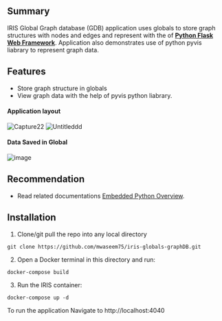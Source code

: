 ## Summary
IRIS Global Graph database (GDB) application uses globals to store graph structures with nodes and edges and represent with the of [**Python Flask Web Framework**](https://flask.palletsprojects.com/). 
Application also demonstrates use of python pyvis liabrary to represent graph data.

## Features
* Store graph structure in globals
* View graph data with the help of pyvis python liabrary.

#### Application layout
![Capture22](https://user-images.githubusercontent.com/18219467/161445122-27d0987d-17a9-4ece-9ed9-68ba3c3ac29b.PNG)
![Untitleddd](https://user-images.githubusercontent.com/18219467/161445134-58cb89cf-f128-4a2a-930d-186a212a94c4.png)

#### Data Saved in Global
![image](https://user-images.githubusercontent.com/18219467/161445197-52344c72-c008-4cb9-93db-e391d063e13b.png)


## Recommendation 
 * Read related documentations [Embedded Python Overview](https://docs.intersystems.com/iris20212/csp/docbook/DocBook.UI.Page.cls?KEY=AFL_epython).

## Installation
1. Clone/git pull the repo into any local directory

```
git clone https://github.com/mwaseem75/iris-globals-graphDB.git
```

2. Open a Docker terminal in this directory and run:

```
docker-compose build
```

3. Run the IRIS container:

```
docker-compose up -d 
```

To run the application Navigate to http://localhost:4040 


